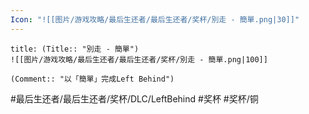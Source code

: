 ```yaml
---
Icon: "![[图片/游戏攻略/最后生还者/最后生还者/奖杯/別走 - 簡單.png|30]]"
---
```

```ad-common-bronze-trophy
title: (Title:: "別走 - 簡單")
![[图片/游戏攻略/最后生还者/最后生还者/奖杯/別走 - 簡單.png|100]]

(Comment:: "以「簡單」完成Left Behind")
```

#最后生还者/最后生还者/奖杯/DLC/LeftBehind #奖杯 #奖杯/铜
